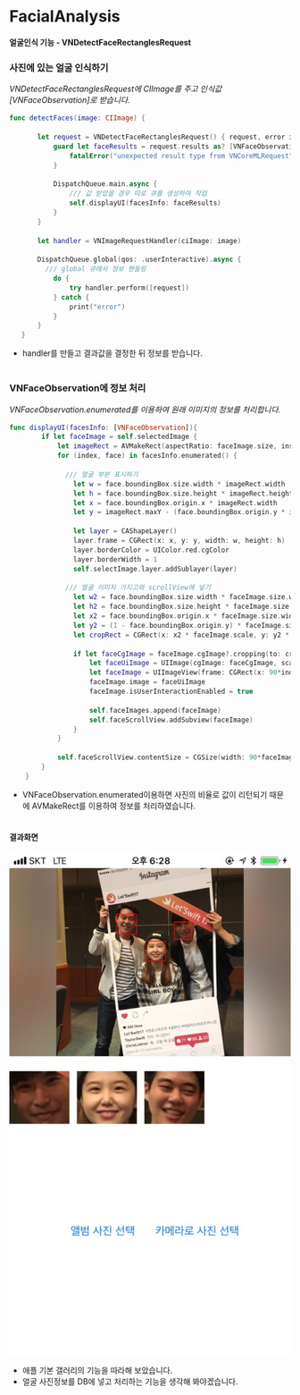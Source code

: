 # FacialAnalysis

**얼굴인식 기능 - VNDetectFaceRectanglesRequest**

### 사진에 있는 얼굴 인식하기
*VNDetectFaceRectanglesRequest에 CIImage를 주고 인식값 [VNFaceObservation]로 받습니다.*

```swift
func detectFaces(image: CIImage) {

       let request = VNDetectFaceRectanglesRequest() { request, error in
           guard let faceResults = request.results as? [VNFaceObservation] else {
               fatalError("unexpected result type from VNCoreMLRequest")
           }

           DispatchQueue.main.async {
               /// 값 받았을 경우 따로 큐를 생성하여 작업
               self.displayUI(facesInfo: faceResults)
           }
       }

       let handler = VNImageRequestHandler(ciImage: image)

       DispatchQueue.global(qos: .userInteractive).async {
         /// global 큐에서 정보 핸들링
           do {
               try handler.perform([request])
           } catch {
               print("error")
           }
       }
   }
```   

- handler를 만들고 결과값을 결정한 뒤 정보를 받습니다.
<br><br>

### VNFaceObservation에 정보 처리
*VNFaceObservation.enumerated를 이용하여 원래 이미지의 정보를 처리합니다.*

```swift
func displayUI(facesInfo: [VNFaceObservation]){
        if let faceImage = self.selectedImage {
            let imageRect = AVMakeRect(aspectRatio: faceImage.size, insideRect: self.selectImage.bounds)
            for (index, face) in facesInfo.enumerated() {

              /// 얼굴 부분 표시하기
                let w = face.boundingBox.size.width * imageRect.width
                let h = face.boundingBox.size.height * imageRect.height
                let x = face.boundingBox.origin.x * imageRect.width
                let y = imageRect.maxY - (face.boundingBox.origin.y * imageRect.height) - h

                let layer = CAShapeLayer()
                layer.frame = CGRect(x: x, y: y, width: w, height: h)
                layer.borderColor = UIColor.red.cgColor
                layer.borderWidth = 1
                self.selectImage.layer.addSublayer(layer)

              /// 얼굴 이미지 가지고와 scrollView에 넣기
                let w2 = face.boundingBox.size.width * faceImage.size.width
                let h2 = face.boundingBox.size.height * faceImage.size.height
                let x2 = face.boundingBox.origin.x * faceImage.size.width
                let y2 = (1 - face.boundingBox.origin.y) * faceImage.size.height - h2
                let cropRect = CGRect(x: x2 * faceImage.scale, y: y2 * faceImage.scale, width: w2 * faceImage.scale, height: h2 * faceImage.scale)

                if let faceCgImage = faceImage.cgImage?.cropping(to: cropRect) {
                    let faceUiImage = UIImage(cgImage: faceCgImage, scale: faceImage.scale, orientation: .up)
                    let faceImage = UIImageView(frame: CGRect(x: 90*index, y: 0, width: 80, height: 80))
                    faceImage.image = faceUiImage
                    faceImage.isUserInteractionEnabled = true

                    self.faceImages.append(faceImage)
                    self.faceScrollView.addSubview(faceImage)
                }
            }

            self.faceScrollView.contentSize = CGSize(width: 90*faceImages.count - 10, height: 80)
        }
    }
```  

- VNFaceObservation.enumerated이용하면 사진의 비율로 값이 리턴되기 때문에 AVMakeRect를 이용하여 정보를 처리하였습니다.
<br><br>


#### 결과화면

![결과화면](./images/faceResult.jpeg)

- 애플 기본 갤러리의 기능을 따라해 보았습니다.
- 얼굴 사진정보를 DB에 넣고 처리하는 기능을 생각해 봐야겠습니다.
